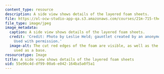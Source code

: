 ```yaml
---
content_type: resource
description: A side view shows details of the layered foam sheets.
file: https://ol-ocw-studio-app-qa.s3.amazonaws.com/courses/21m-715-the-craft-of-costume-design-fall-2009/55e96c4ddf9900a6e042164ba5a0f5a1_IMG_1061.jpg
file_type: image/jpeg
image_metadata:
  caption: A side view shows details of the layered foam sheets.
  credit: 'Credit: Photo by Leslie Held; gauntlet created by an anonymous MIT student.
    Used with permission.'
  image-alt: The cut red edges of the foam are visible, as well as the black glove
    used as a base.
resourcetype: Image
title: A side view shows details of the layered foam sheets
uid: 55e96c4d-df99-00a6-e042-164ba5a0f5a1
---
```

